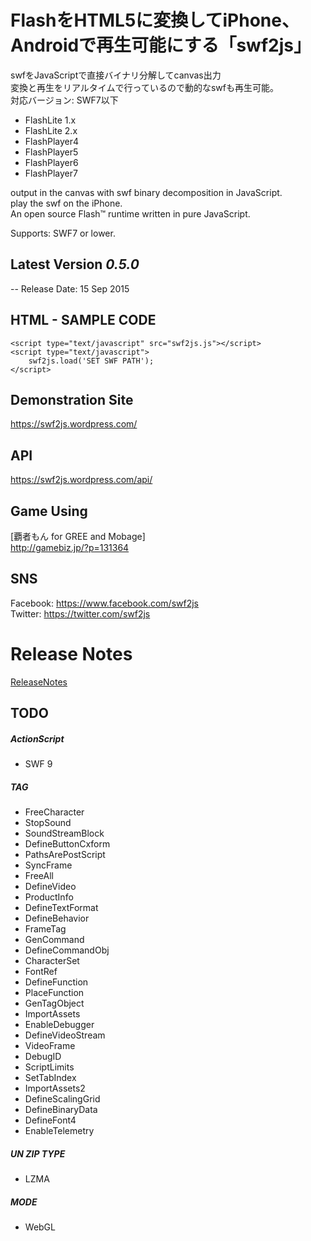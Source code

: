 FlashをHTML5に変換してiPhone、Androidで再生可能にする「swf2js」
======

swfをJavaScriptで直接バイナリ分解してcanvas出力  
変換と再生をリアルタイムで行っているので動的なswfも再生可能。  
対応バージョン: SWF7以下
* FlashLite 1.x
* FlashLite 2.x
* FlashPlayer4
* FlashPlayer5
* FlashPlayer6
* FlashPlayer7
  
  
output in the canvas with swf binary decomposition in JavaScript.  
play the swf on the iPhone.  
An open source Flash™ runtime written in pure JavaScript.

Supports: SWF7 or lower.  


## Latest Version *0.5.0*  

-- Release Date: 15 Sep 2015  


## HTML - SAMPLE CODE

~~~
<script type="text/javascript" src="swf2js.js"></script>
<script type="text/javascript">
    swf2js.load('SET SWF PATH');
</script>  
~~~


## Demonstration Site  

https://swf2js.wordpress.com/  


## API  

https://swf2js.wordpress.com/api/   


## Game Using  

[覇者もん for GREE and Mobage]  
http://gamebiz.jp/?p=131364  


## SNS  

Facebook: https://www.facebook.com/swf2js  
Twitter: https://twitter.com/swf2js  


Release Notes  
======

[ReleaseNotes](https://github.com/ienaga/swf2js/wiki/Release-Notes)  


## TODO

##### *ActionScript*  

* SWF 9  


##### *TAG*  

* FreeCharacter  
* StopSound  
* SoundStreamBlock  
* DefineButtonCxform  
* PathsArePostScript  
* SyncFrame  
* FreeAll  
* DefineVideo  
* ProductInfo  
* DefineTextFormat  
* DefineBehavior  
* FrameTag  
* GenCommand  
* DefineCommandObj  
* CharacterSet  
* FontRef  
* DefineFunction  
* PlaceFunction  
* GenTagObject  
* ImportAssets  
* EnableDebugger  
* DefineVideoStream  
* VideoFrame  
* DebugID
* ScriptLimits  
* SetTabIndex  
* ImportAssets2  
* DefineScalingGrid  
* DefineBinaryData  
* DefineFont4  
* EnableTelemetry  


##### *UN ZIP TYPE*  

* LZMA  


##### *MODE*  

* WebGL  


